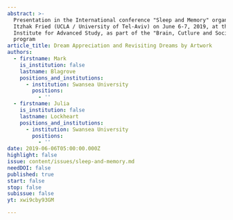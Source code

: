 ```yaml
---
abstract: >-
  Presentation in the International conference "Sleep and Memory" organized by
  Itzhak Fried (UCLA / University of Tel-Aviv) on June 6-7, 2019, at the Paris
  Institute for Advanced Study, as part of the "Brain, Cutlure and Society"
  program
article_title: Dream Appreciation and Revisiting Dreams by Artwork
authors:
  - firstname: Mark
    is_institution: false
    lastname: Blagrove
    positions_and_institutions:
      - institution: Swansea University
        positions:
          - ''
  - firstname: Julia
    is_institution: false
    lastname: Lockheart
    positions_and_institutions:
      - institution: Swansea University
        positions:
          - ''
date: 2019-06-06T05:00:00.000Z
highlight: false
issue: content/issues/sleep-and-memory.md
needDOI: false
published: true
start: false
stop: false
subissue: false
yt: xwi9cby93GM

---
```

<Youtube yt="xwi9cby93GM" caption="Dream Appreciation and Revisiting Dreams by Artwork" start="false" stop="false"></Youtube>

